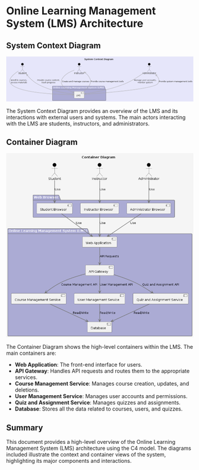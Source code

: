 # Online Learning Management System (LMS) Architecture
 
## System Context Diagram
 
![System Context Diagram](Attachements/Images/context.png)
 
The System Context Diagram provides an overview of the LMS and its interactions with external users and systems. The main actors interacting with the LMS are students, instructors, and administrators.
 
## Container Diagram
 
![Container Diagram](Attachements/Images/container.png)
 
The Container Diagram shows the high-level containers within the LMS. The main containers are:
 
- **Web Application**: The front-end interface for users.
- **API Gateway**: Handles API requests and routes them to the appropriate services.
- **Course Management Service**: Manages course creation, updates, and deletions.
- **User Management Service**: Manages user accounts and permissions.
- **Quiz and Assignment Service**: Manages quizzes and assignments.
- **Database**: Stores all the data related to courses, users, and quizzes.
 
## Summary
 
This document provides a high-level overview of the Online Learning Management System (LMS) architecture using the C4 model. The diagrams included illustrate the context and container views of the system, highlighting its major components and interactions.
